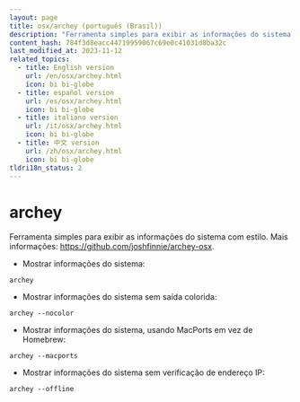 ```yaml
---
layout: page
title: osx/archey (português (Brasil))
description: "Ferramenta simples para exibir as informações do sistema com estilo."
content_hash: 784f3d8eacc44719959067c69e0c41031d8ba32c
last_modified_at: 2023-11-12
related_topics:
  - title: English version
    url: /en/osx/archey.html
    icon: bi bi-globe
  - title: español version
    url: /es/osx/archey.html
    icon: bi bi-globe
  - title: italiano version
    url: /it/osx/archey.html
    icon: bi bi-globe
  - title: 中文 version
    url: /zh/osx/archey.html
    icon: bi bi-globe
tldri18n_status: 2
---
```

# archey

Ferramenta simples para exibir as informações do sistema com estilo.
Mais informações: <https://github.com/joshfinnie/archey-osx>.

- Mostrar informações do sistema:

`archey`

- Mostrar informações do sistema sem saída colorida:

`archey --nocolor`

- Mostrar informações do sistema, usando MacPorts em vez de Homebrew:

`archey --macports`

- Mostrar informações do sistema sem verificação de endereço IP:

`archey --offline`
